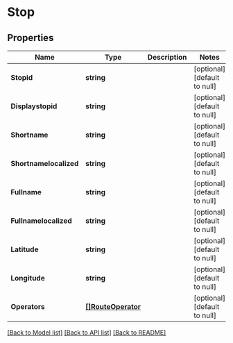 # Stop

## Properties
Name | Type | Description | Notes
------------ | ------------- | ------------- | -------------
**Stopid** | **string** |  | [optional] [default to null]
**Displaystopid** | **string** |  | [optional] [default to null]
**Shortname** | **string** |  | [optional] [default to null]
**Shortnamelocalized** | **string** |  | [optional] [default to null]
**Fullname** | **string** |  | [optional] [default to null]
**Fullnamelocalized** | **string** |  | [optional] [default to null]
**Latitude** | **string** |  | [optional] [default to null]
**Longitude** | **string** |  | [optional] [default to null]
**Operators** | [**[]RouteOperator**](RouteOperator.md) |  | [optional] [default to null]

[[Back to Model list]](../README.md#documentation-for-models) [[Back to API list]](../README.md#documentation-for-api-endpoints) [[Back to README]](../README.md)


